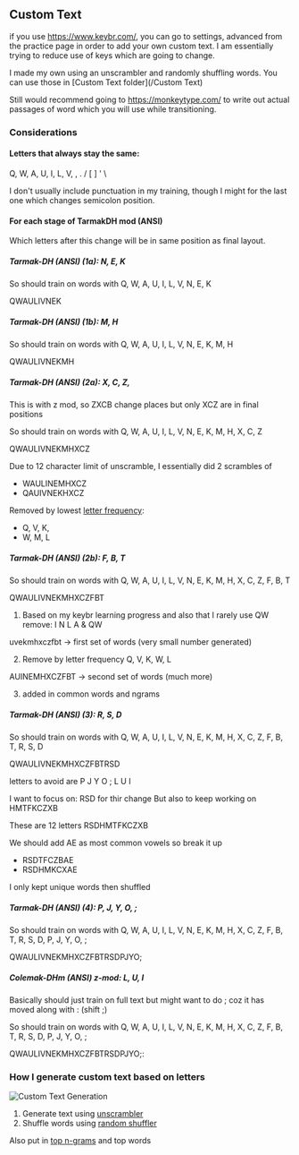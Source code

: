 ## Custom Text
if you use https://www.keybr.com/, you can go to settings, advanced from the practice page in order to add your own custom text. I am essentially trying to reduce use of keys which are going to change.

I made my own using an unscrambler and randomly shuffling words. You can use those in [Custom Text folder](/Custom Text)

Still would recommend going to https://monkeytype.com/ to write out actual passages of word which you will use while transitioning.

### Considerations
#### Letters that always stay the same:
Q, W, A, U, I, L, V, 
, . / [ ] ' \

I don't usually include punctuation in my training, though I might for the last one which changes semicolon position.

####  For each stage of TarmakDH mod (ANSI)
Which letters after this change will be in same position as final layout. 

##### Tarmak-DH (ANSI) (1a): N, E, K

So should train on words with Q, W, A, U, I, L, V, N, E, K 

QWAULIVNEK
##### Tarmak-DH (ANSI) (1b): M, H

So should train on words with Q, W, A, U, I, L, V, N, E, K, M, H 

QWAULIVNEKMH

##### Tarmak-DH (ANSI) (2a): X, C, Z,
This is with z mod, so ZXCB change places but only XCZ are in final positions

So should train on words with Q, W, A, U, I, L, V, N, E, K, M, H, X, C, Z

QWAULIVNEKMHXCZ

Due to 12 character limit of unscramble, I essentially did 2 scrambles of
- WAULINEMHXCZ
- QAUIVNEKHXCZ

Removed by lowest [letter frequency](https://www3.nd.edu/~busiforc/handouts/cryptography/letterfrequencies.html): 
- Q, V, K, 
- W, M, L

##### Tarmak-DH (ANSI) (2b): F, B, T

So should train on words with Q, W, A, U, I, L, V, N, E, K, M, H, X, C, Z, F, B, T

QWAULIVNEKMHXCZFBT

1. Based on my keybr learning progress and also that I rarely use QW remove: I N L A & QW

uvekmhxczfbt →  first set of words (very small number generated)

2. Remove by letter frequency Q, V, K, W, L

AUINEMHXCZFBT  → second set of words (much more)

3. added in common words and ngrams


##### Tarmak-DH (ANSI) (3): R, S, D

So should train on words with Q, W, A, U, I, L, V, N, E, K, M, H, X, C, Z, F, B, T, R, S, D

QWAULIVNEKMHXCZFBTRSD

letters to avoid are P J Y O ; L U I 

I want to focus on: RSD for thir change
But also to keep working on HMTFKCZXB

These are 12 letters
RSDHMTFKCZXB

We should add AE as most common vowels so break it up
- RSDTFCZBAE
- RSDHMKCXAE

I only kept unique words then shuffled
##### Tarmak-DH (ANSI) (4): P, J, Y, O, ;

So should train on words with Q, W, A, U, I, L, V, N, E, K, M, H, X, C, Z, F, B, T, R, S, D, P, J, Y, O, ;

QWAULIVNEKMHXCZFBTRSDPJYO;

##### Colemak-DHm (ANSI) z-mod: L, U, I
Basically should just train on full text but might want to do ; coz it has moved along with : (shift ;)

So should train on words with Q, W, A, U, I, L, V, N, E, K, M, H, X, C, Z, F, B, T, R, S, D, P, J, Y, O, ;

QWAULIVNEKMHXCZFBTRSDPJYO;:


### How I generate custom text based on letters
![Custom Text Generation](https://github.com/Caffa/Tarmak-DH-Mac/blob/0f47647d9dad8076ac6f08cd6b277c80474a408f/My%20gifs/output_optimized.gif)
1. Generate text using [unscrambler](http://www.allscrabblewords.com/unscramble/qwaulivnek)
2. Shuffle words using [random shuffler](https://onlinerandomtools.com/shuffle-words)


Also put in [top n-grams](http://norvig.com/mayzner.html) and top words
